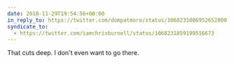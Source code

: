 ```yaml
---
date: 2018-11-29T19:54:56+00:00
in_reply_to: https://twitter.com/dompatmore/status/1068231086952652800
syndicate_to:
  - https://twitter.com/iamchrisburnell/status/1068231859199516673
---
```


That cuts deep. I don't even want to go there.
